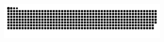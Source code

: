<picture>
  <source media="(prefers-color-scheme: dark)" srcset="https://raw.githubusercontent.com/oneif/oneif/output/github-contribution-grid-snake-dark.svg">
  <source media="(prefers-color-scheme: light)" srcset="https://raw.githubusercontent.com/oneif/oneif/output/github-contribution-grid-snake.svg">
  <img alt="github contribution grid snake animation" src="https://raw.githubusercontent.com/oneif/oneif/output/github-contribution-grid-snake.svg">
</picture>